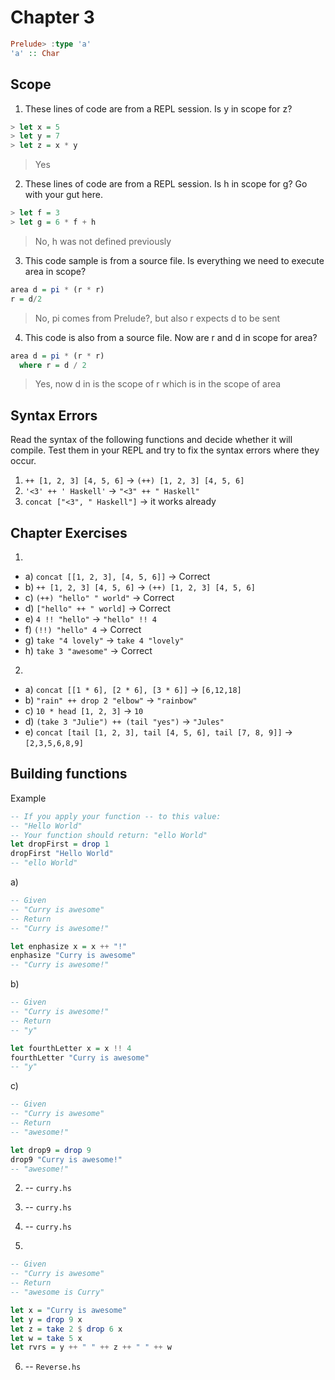 # Chapter 3

```haskell
Prelude> :type 'a'
'a' :: Char
```

## Scope

1. These lines of code are from a REPL session. Is y in scope for z?

```haskell
> let x = 5
> let y = 7
> let z = x * y
```
> Yes

2. These lines of code are from a REPL session. Is h in scope for g? Go with your gut here.

```haskell
> let f = 3
> let g = 6 * f + h
````
> No, h was not defined previously

3. This code sample is from a source file. Is everything we need to execute area in scope?

```haskell
area d = pi * (r * r)
r = d/2
```
> No, pi comes from Prelude?, but also r expects d to be sent

4. This code is also from a source file. Now are r and d in scope for area?
```haskell
area d = pi * (r * r)
  where r = d / 2
```
> Yes, now d in is the scope of r which is in the scope of area

## Syntax Errors

Read the syntax of the following functions and decide whether it will compile.
Test them in your REPL and try to fix the syntax errors where they occur.

1. `++ [1, 2, 3] [4, 5, 6]` -> `(++) [1, 2, 3] [4, 5, 6]`
2. `'<3' ++ ' Haskell'` -> `"<3" ++ " Haskell"`
3. `concat ["<3", " Haskell"]` -> it works already

## Chapter Exercises

1.

* a) `concat [[1, 2, 3], [4, 5, 6]]` -> Correct
* b) `++ [1, 2, 3] [4, 5, 6]` -> `(++) [1, 2, 3] [4, 5, 6]`
* c) `(++) "hello" " world"` -> Correct
* d) `["hello" ++ " world]` -> Correct
* e) `4 !! "hello"` -> `"hello" !! 4`
* f) `(!!) "hello" 4` -> Correct
* g) `take "4 lovely"` -> `take 4 "lovely"`
* h) `take 3 "awesome"` -> Correct

2.

* a) `concat [[1 * 6], [2 * 6], [3 * 6]]` ->  `[6,12,18]`
* b) `"rain" ++ drop 2 "elbow"` -> `"rainbow"`
* c) `10 * head [1, 2, 3]` -> `10`
* d) `(take 3 "Julie") ++ (tail "yes")` ->  `"Jules"`
* e) `concat [tail [1, 2, 3], tail [4, 5, 6], tail [7, 8, 9]]` -> `[2,3,5,6,8,9]`

## Building functions

Example

```haskell
-- If you apply your function -- to this value:
-- "Hello World"
-- Your function should return: "ello World"
let dropFirst = drop 1
dropFirst "Hello World"
-- "ello World"
```

a)

```haskell
-- Given
-- "Curry is awesome"
-- Return
-- "Curry is awesome!"

let enphasize x = x ++ "!"
enphasize "Curry is awesome"
-- "Curry is awesome!"
```

b)
```haskell
-- Given
-- "Curry is awesome!"
-- Return
-- "y"

let fourthLetter x = x !! 4
fourthLetter "Curry is awesome"
-- "y"
```

c)

```haskell
-- Given
-- "Curry is awesome"
-- Return
-- "awesome!"

let drop9 = drop 9
drop9 "Curry is awesome!"
-- "awesome!"
```

2. -- `curry.hs`

3. -- `curry.hs`
3. -- `curry.hs`

5.
```haskell
-- Given
-- "Curry is awesome"
-- Return
-- "awesome is Curry"

let x = "Curry is awesome"
let y = drop 9 x
let z = take 2 $ drop 6 x
let w = take 5 x
let rvrs = y ++ " " ++ z ++ " " ++ w
```

6. -- `Reverse.hs`
